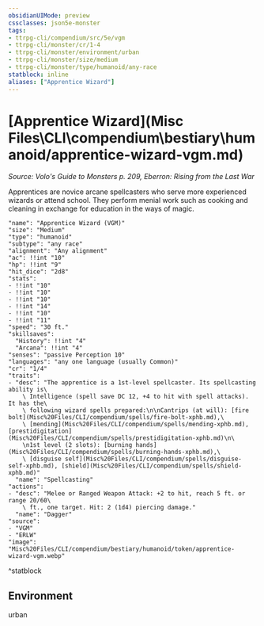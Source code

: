 ```yaml
---
obsidianUIMode: preview
cssclasses: json5e-monster
tags:
- ttrpg-cli/compendium/src/5e/vgm
- ttrpg-cli/monster/cr/1-4
- ttrpg-cli/monster/environment/urban
- ttrpg-cli/monster/size/medium
- ttrpg-cli/monster/type/humanoid/any-race
statblock: inline
aliases: ["Apprentice Wizard"]
---
```

# [Apprentice Wizard](Misc Files\CLI\compendium\bestiary\humanoid/apprentice-wizard-vgm.md)
*Source: Volo's Guide to Monsters p. 209, Eberron: Rising from the Last War*  

Apprentices are novice arcane spellcasters who serve more experienced wizards or attend school. They perform menial work such as cooking and cleaning in exchange for education in the ways of magic.

```statblock
"name": "Apprentice Wizard (VGM)"
"size": "Medium"
"type": "humanoid"
"subtype": "any race"
"alignment": "Any alignment"
"ac": !!int "10"
"hp": !!int "9"
"hit_dice": "2d8"
"stats":
- !!int "10"
- !!int "10"
- !!int "10"
- !!int "14"
- !!int "10"
- !!int "11"
"speed": "30 ft."
"skillsaves":
  "History": !!int "4"
  "Arcana": !!int "4"
"senses": "passive Perception 10"
"languages": "any one language (usually Common)"
"cr": "1/4"
"traits":
- "desc": "The apprentice is a 1st-level spellcaster. Its spellcasting ability is\
    \ Intelligence (spell save DC 12, +4 to hit with spell attacks). It has the\
    \ following wizard spells prepared:\n\nCantrips (at will): [fire bolt](Misc%20Files/CLI/compendium/spells/fire-bolt-xphb.md),\
    \ [mending](Misc%20Files/CLI/compendium/spells/mending-xphb.md), [prestidigitation](Misc%20Files/CLI/compendium/spells/prestidigitation-xphb.md)\n\
    \n1st level (2 slots): [burning hands](Misc%20Files/CLI/compendium/spells/burning-hands-xphb.md),\
    \ [disguise self](Misc%20Files/CLI/compendium/spells/disguise-self-xphb.md), [shield](Misc%20Files/CLI/compendium/spells/shield-xphb.md)"
  "name": "Spellcasting"
"actions":
- "desc": "Melee or Ranged Weapon Attack: +2 to hit, reach 5 ft. or range 20/60\
    \ ft., one target. Hit: 2 (1d4) piercing damage."
  "name": "Dagger"
"source":
- "VGM"
- "ERLW"
"image": "Misc%20Files/CLI/compendium/bestiary/humanoid/token/apprentice-wizard-vgm.webp"
```
^statblock

## Environment

urban